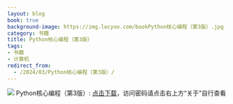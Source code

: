 ```yaml
---
layout: blog
book: true
background-image: https://img.locyoo.com/bookPython核心编程（第3版）.jpg
category: 书籍
title: Python核心编程（第3版）
tags:
- 书籍
- 计算机
redirect_from:
  - /2024/03/Python核心编程（第3版）/
---
```

![](https://img.locyoo.com/bookPython核心编程（第3版）.jpg)
Python核心编程（第3版）: <a name = "ref1" href="https://url18.ctfile.com/f/50983618-1380724186-e7395a?p=3619">点击下载</a>，访问密码请点击右上方“关于”自行查看